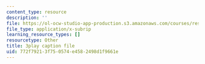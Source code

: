 ```yaml
---
content_type: resource
description: ''
file: https://ol-ocw-studio-app-production.s3.amazonaws.com/courses/res-18-009-learn-differential-equations-up-close-with-gilbert-strang-and-cleve-moler-fall-2015/772f79213f750574e4582498d1f9661e_U8R54zOTVLw.srt
file_type: application/x-subrip
learning_resource_types: []
resourcetype: Other
title: 3play caption file
uid: 772f7921-3f75-0574-e458-2498d1f9661e
---
```

